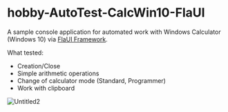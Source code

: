 # hobby-AutoTest-CalcWin10-FlaUI
A sample console application for automated work with Windows Calculator (Windows 10) via [FlaUI Framework](https://github.com/FlaUI/FlaUI).

What tested:
- Creation/Close
- Simple arithmetic operations
- Change of calculator mode (Standard, Programmer)
- Work with clipboard

![Untitled2](https://user-images.githubusercontent.com/4594554/185411884-375079ec-111f-4abb-97e8-347a43a23ce1.gif)
